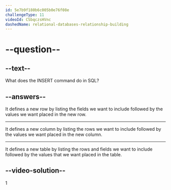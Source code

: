 ```yaml
---
id: 5e7b9f180b6c005b0e76f08e
challengeType: 11
videoId: CSbqczsHVnc
dashedName: relational-databases-relationship-building
---
```


# --question--

## --text--

What does the INSERT command do in SQL?

## --answers--

It defines a new row by listing the fields we want to include followed by the values we want placed in the new row.

---

It defines a new column by listing the rows we want to include followed by the values we want placed in the new column.

---

It defines a new table by listing the rows and fields we want to include followed by the values that we want placed in the table.

## --video-solution--

1

